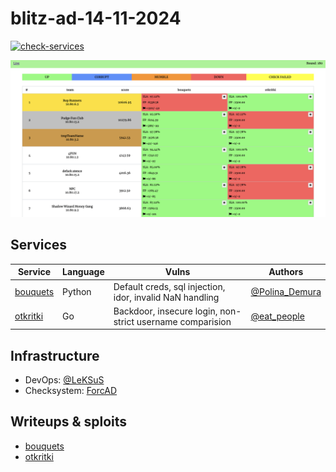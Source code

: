 # blitz-ad-14-11-2024

[![check-services](https://github.com/dtlhub/blitz-ad-14-11-2024/actions/workflows/check-services.yml/badge.svg?branch=master&event=push)](https://github.com/dtlhub/dtlad2023/actions/workflows/check-services.yml)

![Scoreboard leaders](/screenshots/top.png)

## Services

| Service                        | Language | Vulns                                                     | Authors                                       |
| ------------------------------ | -------- | --------------------------------------------------------- | --------------------------------------------- |
| [bouquets](services/bouquets/) | Python   | Default creds, sql injection, idor, invalid NaN handling  | [@Polina_Demura](https://t.me/@Polina_Demura) |
| [otkritki](services/otkritki/) | Go       | Backdoor, insecure login, non-strict username comparision | [@eat_people](https://t.me/eat_people)        |

## Infrastructure

- DevOps: [@LeKSuS](https://t.me/tarasovion)
- Checksystem: [ForcAD](https://github.com/pomo-mondreganto/ForcAD)

## Writeups & sploits

- [bouquets](/sploits/bouquets/)
- [otkritki](/sploits/otkritki/)
